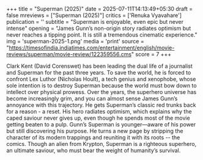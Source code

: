 +++
title = "Superman (2025)"
date = 2025-07-11T14:13:49+05:30
draft = false
mreviews = ["Superman (2025)"]
critics = ['Renuka Vyavahare']
publication = ''
subtitle = "Superman is enjoyable, even epic but never intense"
opening = "James Gunn’s non-origin story radiates optimism but never reaches a tipping point. It is still a tremendous cinematic experience."
img = 'superman-2025-1.png'
media = 'print'
source = "https://timesofindia.indiatimes.com/entertainment/english/movie-reviews/superman/movie-review/122359556.cms"
score = 7
+++

Clark Kent (David Corenswet) has been leading the dual life of a journalist and Superman for the past three years. To save the world, he is forced to confront Lex Luthor (Nicholas Hoult), a tech genius and xenophobe, whose sole intention is to destroy Superman because the world must bow down to intellect over physical prowess. Over the years, the superhero universe has become increasingly grim, and you can almost sense James Gunn’s annoyance with this trajectory. He gets Superman’s classic red trunks back for a reason - a reset. His hero radiates optimism, which explains why the caped saviour never gives up, even though he spends most of the movie getting beaten to a pulp. Gunn’s Superman is younger—aware of his power but still discovering his purpose. He turns a new page by stripping the character of its modern trappings and reuniting it with its roots -- the comics. Though an alien from Krypton, Superman is a righteous superhero, an ultimate saviour, who must bear the weight of humanity’s survival.
